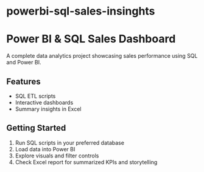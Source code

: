 # powerbi-sql-sales-insinghts

# Power BI & SQL Sales Dashboard  
A complete data analytics project showcasing sales performance using SQL and Power BI.

## Features
- SQL ETL scripts
- Interactive dashboards
- Summary insights in Excel

## Getting Started
1. Run SQL scripts in your preferred database  
2. Load data into Power BI  
3. Explore visuals and filter controls  
4. Check Excel report for summarized KPIs and storytelling
